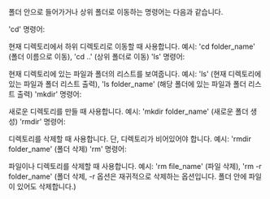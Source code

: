폴더 안으로 들어가거나 상위 폴더로 이동하는 명령어는 다음과 같습니다.

'cd' 명령어:

현재 디렉토리에서 하위 디렉토리로 이동할 때 사용합니다.
예시: 'cd folder_name' (폴더 이름으로 이동), 'cd ..' (상위 폴더로 이동)
'ls' 명령어:

현재 디렉토리에 있는 파일과 폴더의 리스트를 보여줍니다.
예시: 'ls' (현재 디렉토리에 있는 파일과 폴더 리스트 출력), 'ls folder_name' (해당 폴더에 있는 파일과 폴더 리스트 출력)
'mkdir' 명령어:

새로운 디렉토리를 만들 때 사용합니다.
예시: 'mkdir folder_name' (새로운 폴더 생성)
'rmdir' 명령어:

디렉토리를 삭제할 때 사용합니다. 단, 디렉토리가 비어있어야 합니다.
예시: 'rmdir folder_name' (폴더 삭제)
'rm' 명령어:

파일이나 디렉토리를 삭제할 때 사용합니다.
예시: 'rm file_name' (파일 삭제), 'rm -r folder_name' (폴더 삭제, -r 옵션은 재귀적으로 삭제하는 옵션입니다. 폴더 안에 파일이 있어도 삭제합니다.)
